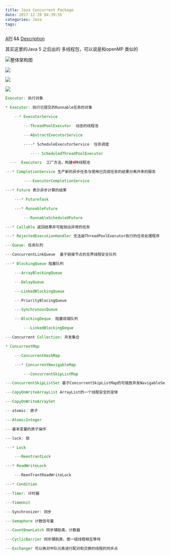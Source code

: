 ```yaml
---
title: Java Concurrent Package
date: 2017-12-29 04:39:55
categories: Java
tags:
---
```


[API](https://docs.oracle.com/javase/7/docs/api/java/util/concurrent/package-summary.html#package_description) && [Description](https://docs.oracle.com/javase/7/docs/api/java/util/concurrent/package-summary.html#package_description)

其实这里的Java 5 之后出的 多线程包，可以说是和openMP 类似的 

![整体架构图](http://hi.csdn.net/attachment/201111/10/0_13209086922UBB.gif)

![](https://www.uml-diagrams.org/examples/java-7-concurrent-executors-uml-class-diagram-example.png)

![](https://www.uml-diagrams.org/examples/java-7-concurrent-collections-uml-class-diagram-example.png)

![](https://www.uml-diagrams.org/examples/java-7-concurrent-future-uml-class-diagram-example.png)

```java
Executor: 执行对象

* Executor: 执行已提交的Runnable任务的对象

    --* ExecutorService

        ---ThreadPoolExecutor  动态的线程池

        ---AbstractExecutorService

        ----* ScheduleExecutorService  任务调度

           ---- ScheduledThreadPoolExecutor

  ---  Executors  工厂方法，构建4种线程池

---* CompletionService 生产新的异步任务与使用已完成任务的结果分离开来的服务

        ----ExecutorCompletionService

---* Future 表示异步计算的结果

    ---* FutureTask

    ---* RunnableFuture

        ---RunnableScheduledFuture

---* Callable 返回结果并可能抛出异常的任务

---* RejectedExecutionHandler 无法由ThreadPoolExecutor执行的任务处理程序

---Queue: 任务队列

---ConcurrentLinkQueue  基于链接节点的无界线程安全队列

---* BlockingQueue 阻塞队列

    ---ArrayBlockingQueue

    ---DelayQueue

    ---LinkedBlockingQueue

    ---PriorityBlocingQueue

    ---SynchronousQueue

    ---BlockingDeque  阻塞双端队列

        ---LinkedBlockingDeque

---Concurrent Collection: 并发集合

* ConcurrentMap

    ---ConcurrentHashMap

    ---* ConcurrentNavigableMap

        ---ConcurrentSkipListMap

---ConcurrentSkipListSet 基于ConcurrentSkipListMap的可缩放并发NavigableSet

---CopyOnWriteArrayList ArrayList的一个线程安全的变体

---CopyOnWriteArraySet

---atomic: 原子

---AtomicInteger

---基本变量的原子操作

---lock: 锁

---* Lock

    ---ReentrantLock

---* ReadWriteLock

    ---ReenTrantReadWriteLock

---* Condition

---Timer: 计时器

---TimeUnit

---Synchronizer: 同步

---Semaphore 计数信号量

---CountDownLatch 同步辅助类，计数器

---CyclicBarrier 同步辅助类，使一组线程相互等待

---Exchanger 可以再对中队元素进行配对和交换的线程的同步点
```

